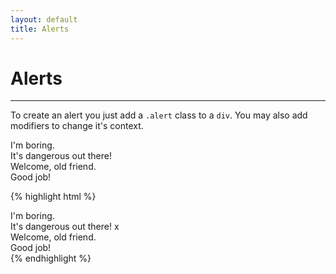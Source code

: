 ```yaml
---
layout: default
title: Alerts
---
```


# Alerts
---

To create an alert you just add a `.alert` class to a `div`. You may also add
modifiers to change it's context.

<div class="example">
  <div class="container preview">
    <div class="alert">I'm boring.</div>
    <div class="alert -danger">It's dangerous out there!</div>
    <div class="alert -primary">Welcome, old friend.</div>
    <div class="alert -success">Good job!</div>
  </div>
</div>

{% highlight html %}
<div class="alert">I'm boring.</div>
<div class="alert -danger">
  It's dangerous out there!
  <span class="close">x</span>
</div>
<div class="alert -primary">Welcome, old friend.</div>
<div class="alert -success">Good job!</div>
{% endhighlight %}
